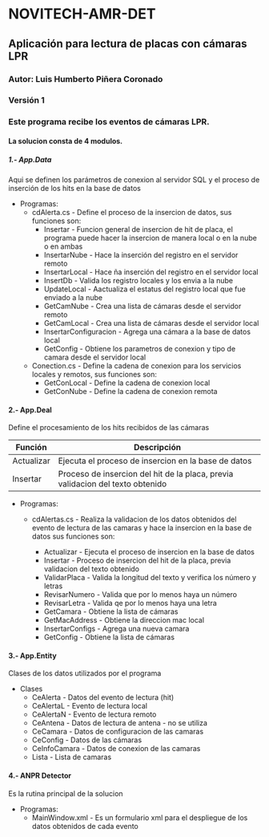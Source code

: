 # NOVITECH-AMR-DET
## Aplicación para lectura de placas con cámaras LPR
### Autor: Luis Humberto Piñera Coronado
### Versión 1

### Este programa recibe los eventos de cámaras LPR.

#### La solucion consta de 4 modulos.
##### 1.- App.Data
Aqui se definen los parámetros de conexion al servidor SQL y el proceso de inserción de los hits en la base de datos 
- Programas:
  -  cdAlerta.cs - Define el proceso de la insercion de datos, sus funciones son:
     - Insertar - Funcion general de insercion de hit de placa, el programa puede hacer la insercion de manera local o en la nube o en ambas
     - InsertarNube - Hace la inserción del registro en el servidor remoto
     - InsertarLocal - Hace ña inserción del registro en el servidor local
     - InsertDb - Valida los registro locales y los envia a la nube
     - UpdateLocal - Aactualiza el estatus del registro local que fue enviado a la nube
     - GetCamNube - Crea una lista de cámaras desde el servidor remoto
     - GetCamLocal - Crea una lista de cámaras desde el servidor local
     - InsertarConfiguracion - Agrega una cámara a la base de datos local
     - GetConfig - Obtiene los parametros de conexion y tipo de camara desde el servidor local
    - Conection.cs - Define la cadena de conexion para los servicios locales y remotos, sus funciones son:
      - GetConLocal - Define la cadena de conexion local
      - GetConNube - Define la cadena de conexion remota
      
#### 2.- App.Deal
Define el procesamiento de los hits recibidos de las cámaras

| Función | Descripción |
| --- | --- |
| Actualizar | Ejecuta el proceso de insercion en la base de datos |
| Insertar | Proceso de insercion del hit de la placa, previa validacion del texto obtenido |

- Programas:
    - cdAlertas.cs - Realiza la validacion de los datos obtenidos del evento de lectura de las camaras y hace la insercion en la base de datos sus funciones son:
  
  
                                              
       - Actualizar - Ejecuta el proceso de insercion en la base de datos
       - Insertar - Proceso de insercion del hit de la placa, previa validacion del texto obtenido
       - ValidarPlaca - Valida la longitud del texto y verifica los número y letras
       - RevisarNumero - Valida que por lo menos haya un número
       - RevisarLetra - Valida qe por lo menos haya una letra
       - GetCamara - Obtiene la lista de cámaras
       - GetMacAddress - Obtiene la direccion mac local
       - InsertarConfigs - Agrega una nueva camara
       - GetConfig - Obtiene la lista de cámaras
      
#### 3.- App.Entity
Clases de los datos utilizados por el programa
- Clases
   - CeAlerta - Datos del evento de lectura (hit)
   - CeAlertaL - Evento de lectura local
   - CeAlertaN - Evento de lectura remoto
   - CeAntena - Datos de lectura de antena - no se utiliza
   - CeCamara - Datos de configuracion de las camaras
   - CeConfig - Datos de las cámaras
   - CeInfoCamara - Datos de conexion de las camaras
   - Lista - Lista de camaras
 
#### 4.- ANPR Detector
Es la rutina principal de la solucion
- Programas:
   - MainWindow.xml - Es un formulario xml para el despliegue de los datos obtenidos de cada evento

